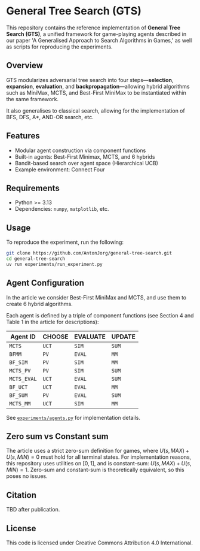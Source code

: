 # General Tree Search (GTS)

This repository contains the reference implementation of **General Tree Search (GTS)**, a unified framework for game-playing agents described in our paper 'A Generalised Approach to Search Algorithms in Games,' as well as scripts for reproducing the experiments.

## Overview

GTS modularizes adversarial tree search into four steps—**selection**, **expansion**, **evaluation**, and **backpropagation**—allowing hybrid algorithms such as MiniMax, MCTS, and Best-First MiniMax to be instantiated within the same framework.

It also generalises to classical search, allowing for the implementation of BFS, DFS, A*, AND-OR search, etc.

## Features

- Modular agent construction via component functions
- Built-in agents: Best-First Minimax, MCTS, and 6 hybrids
- Bandit-based search over agent space (Hierarchical UCB)
- Example environment: Connect Four

## Requirements

- Python >= 3.13
- Dependencies: `numpy`, `matplotlib`, etc.

## Usage

To reproduce the experiment, run the following:

```bash
git clone https://github.com/AntonJorg/general-tree-search.git
cd general-tree-search
uv run experiments/run_experiment.py
```

## Agent Configuration

In the article we consider Best-First MiniMax and MCTS, and use them to create 6 hybrid algorithms.

Each agent is defined by a triple of component functions (see Section 4 and Table 1 in the article for descriptions):

| Agent ID      | CHOOSE | EVALUATE | UPDATE |
|---------------|--------|----------|--------|
| `MCTS`        | `UCT`  | `SIM`    | `SUM`  |
| `BFMM`        | `PV`   | `EVAL`   | `MM`   |
| `BF_SIM`      | `PV`   | `SIM`    | `MM`   |
| `MCTS_PV`     | `PV`   | `SIM`    | `SUM`  |
| `MCTS_EVAL`   | `UCT`  | `EVAL`   | `SUM`  |
| `BF_UCT`      | `UCT`  | `EVAL`   | `MM`   |
| `BF_SUM`      | `PV`   | `EVAL`   | `SUM`  |
| `MCTS_MM`     | `UCT`  | `SIM`    | `MM`   |

See [`experiments/agents.py`](./experiments/agents.py) for implementation details.

## Zero sum vs Constant sum

The article uses a strict zero-sum definition for games, where $U(s, MAX) + U(s, MIN) = 0$ must hold for all terminal states.
For implementation reasons, this repository uses utilities on $[0, 1]$, and is constant-sum: $U(s, MAX) + U(s, MIN) = 1$.
Zero-sum and constant-sum is theoretically equivalent, so this poses no issues.

## Citation

TBD after publication.

## License

This code is licensed under Creative Commons Attribution 4.0 International.
